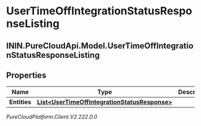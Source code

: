 # UserTimeOffIntegrationStatusResponseListing

## ININ.PureCloudApi.Model.UserTimeOffIntegrationStatusResponseListing

## Properties

|Name | Type | Description | Notes|
|------------ | ------------- | ------------- | -------------|
| **Entities** | [**List&lt;UserTimeOffIntegrationStatusResponse&gt;**](UserTimeOffIntegrationStatusResponse) |  | [optional] |



_PureCloudPlatform.Client.V2 222.0.0_
